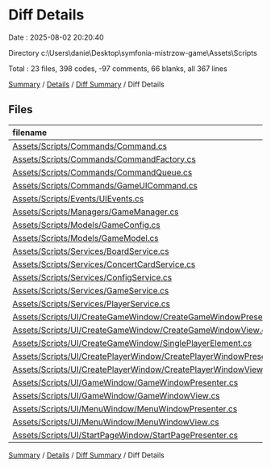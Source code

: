 # Diff Details

Date : 2025-08-02 20:20:40

Directory c:\\Users\\danie\\Desktop\\symfonia-mistrzow-game\\Assets\\Scripts

Total : 23 files,  398 codes, -97 comments, 66 blanks, all 367 lines

[Summary](results.md) / [Details](details.md) / [Diff Summary](diff.md) / Diff Details

## Files
| filename | language | code | comment | blank | total |
| :--- | :--- | ---: | ---: | ---: | ---: |
| [Assets/Scripts/Commands/Command.cs](/Assets/Scripts/Commands/Command.cs) | C# | 44 | -81 | 8 | -29 |
| [Assets/Scripts/Commands/CommandFactory.cs](/Assets/Scripts/Commands/CommandFactory.cs) | C# | 18 | -13 | 2 | 7 |
| [Assets/Scripts/Commands/CommandQueue.cs](/Assets/Scripts/Commands/CommandQueue.cs) | C# | 1 | 0 | 0 | 1 |
| [Assets/Scripts/Commands/GameUICommand.cs](/Assets/Scripts/Commands/GameUICommand.cs) | C# | 42 | 0 | 10 | 52 |
| [Assets/Scripts/Events/UIEvents.cs](/Assets/Scripts/Events/UIEvents.cs) | C# | 8 | 0 | 1 | 9 |
| [Assets/Scripts/Managers/GameManager.cs](/Assets/Scripts/Managers/GameManager.cs) | C# | -1 | -3 | -4 | -8 |
| [Assets/Scripts/Models/GameConfig.cs](/Assets/Scripts/Models/GameConfig.cs) | C# | 12 | 0 | 2 | 14 |
| [Assets/Scripts/Models/GameModel.cs](/Assets/Scripts/Models/GameModel.cs) | C# | 1 | 0 | 0 | 1 |
| [Assets/Scripts/Services/BoardService.cs](/Assets/Scripts/Services/BoardService.cs) | C# | 4 | 0 | 1 | 5 |
| [Assets/Scripts/Services/ConcertCardService.cs](/Assets/Scripts/Services/ConcertCardService.cs) | C# | 20 | 0 | 3 | 23 |
| [Assets/Scripts/Services/ConfigService.cs](/Assets/Scripts/Services/ConfigService.cs) | C# | 65 | 0 | 10 | 75 |
| [Assets/Scripts/Services/GameService.cs](/Assets/Scripts/Services/GameService.cs) | C# | 20 | 0 | 3 | 23 |
| [Assets/Scripts/Services/PlayerService.cs](/Assets/Scripts/Services/PlayerService.cs) | C# | 4 | 0 | -1 | 3 |
| [Assets/Scripts/UI/CreateGameWindow/CreateGameWindowPresenter.cs](/Assets/Scripts/UI/CreateGameWindow/CreateGameWindowPresenter.cs) | C# | 18 | 0 | 2 | 20 |
| [Assets/Scripts/UI/CreateGameWindow/CreateGameWindowView.cs](/Assets/Scripts/UI/CreateGameWindow/CreateGameWindowView.cs) | C# | 16 | 0 | 3 | 19 |
| [Assets/Scripts/UI/CreateGameWindow/SinglePlayerElement.cs](/Assets/Scripts/UI/CreateGameWindow/SinglePlayerElement.cs) | C# | 18 | 0 | 3 | 21 |
| [Assets/Scripts/UI/CreatePlayerWindow/CreatePlayerWindowPresenter.cs](/Assets/Scripts/UI/CreatePlayerWindow/CreatePlayerWindowPresenter.cs) | C# | 68 | 0 | 14 | 82 |
| [Assets/Scripts/UI/CreatePlayerWindow/CreatePlayerWindowView.cs](/Assets/Scripts/UI/CreatePlayerWindow/CreatePlayerWindowView.cs) | C# | 32 | 0 | 8 | 40 |
| [Assets/Scripts/UI/GameWindow/GameWindowPresenter.cs](/Assets/Scripts/UI/GameWindow/GameWindowPresenter.cs) | C# | -2 | 0 | 0 | -2 |
| [Assets/Scripts/UI/GameWindow/GameWindowView.cs](/Assets/Scripts/UI/GameWindow/GameWindowView.cs) | C# | -2 | 0 | 0 | -2 |
| [Assets/Scripts/UI/MenuWindow/MenuWindowPresenter.cs](/Assets/Scripts/UI/MenuWindow/MenuWindowPresenter.cs) | C# | 3 | 0 | 0 | 3 |
| [Assets/Scripts/UI/MenuWindow/MenuWindowView.cs](/Assets/Scripts/UI/MenuWindow/MenuWindowView.cs) | C# | 3 | 0 | 0 | 3 |
| [Assets/Scripts/UI/StartPageWindow/StartPagePresenter.cs](/Assets/Scripts/UI/StartPageWindow/StartPagePresenter.cs) | C# | 6 | 0 | 1 | 7 |

[Summary](results.md) / [Details](details.md) / [Diff Summary](diff.md) / Diff Details